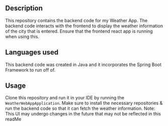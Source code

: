## Description
This repository contains the backend code for my Weather App. The backend code interacts with the frontend to display the weather information of the city that is entered. Ensure that the frontend react app is running when using this.

## Languages used
This backend code was created in Java and it incorporates the Spring Boot Framework to run off of.
## Usage
Clone this repository and run it in your IDE by running the `WeatherWebAppApplication`. Make sure to install the necessary repositories & run the backend code so that it can fetch the weather information. 
Note: This UI may undergo changes in the future that may not be reflected in this readMe
